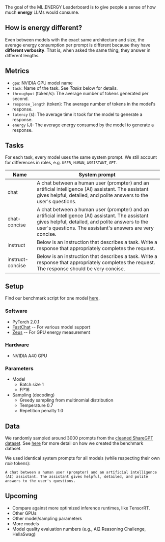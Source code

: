 The goal of the ML.ENERGY Leaderboard is to give people a sense of how much **energy** LLMs would consume.

## How is energy different?

Even between models with the exact same architecture and size, the average energy consumption per prompt is different because they have **different verbosity**.
That is, when asked the same thing, they answer in different lengths.

## Metrics

- `gpu`: NVIDIA GPU model name
- `task`: Name of the task. See *Tasks* below for details.
- `throughput` (token/s): The average number of tokens generated per second.
- `response_length` (token): The average number of tokens in the model's response.
- `latency` (s): The average time it took for the model to generate a response.
- `energy` (J): The average energy consumed by the model to generate a response.

## Tasks

For each task, every model uses the same system prompt. We still account for differences in roles, e.g. `USER`, `HUMAN`, `ASSISTANT`, `GPT`.

| Name | System prompt |
|--|--|
| chat | A chat between a human user (prompter) and an artificial intelligence (AI) assistant. The assistant gives helpful, detailed, and polite answers to the user's questions. |
| chat-concise | A chat between a human user (prompter) and an artificial intelligence (AI) assistant. The assistant gives helpful, detailed, and polite answers to the user's questions. The assistant's answers are very concise. |
| instruct | Below is an instruction that describes a task. Write a response that appropriately completes the request. |
| instruct-concise | Below is an instruction that describes a task. Write a response that appropriately completes the request. The response should be very concise. |

## Setup

Find our benchmark script for one model [here](https://github.com/ml-energy/leaderboard/blob/master/benchmark.py).

### Software

- PyTorch 2.0.1
- [FastChat](https://github.com/lm-sys/fastchat) -- For various model support
- [Zeus](https://ml.energy/zeus) -- For GPU energy measurement

### Hardware

- NVIDIA A40 GPU

### Parameters

- Model
  - Batch size 1
  - FP16
- Sampling (decoding)
  - Greedy sampling from multinomial distribution
  - Temperature 0.7
  - Repetition penalty 1.0

## Data

We randomly sampled around 3000 prompts from the [cleaned ShareGPT dataset](https://huggingface.co/datasets/anon8231489123/ShareGPT_Vicuna_unfiltered).
See [here](https://github.com/ml-energy/leaderboard/tree/master/sharegpt) for more detail on how we created the benchmark dataset.

We used identical system prompts for all models (while respecting their own *role* tokens):
```
A chat between a human user (prompter) and an artificial intelligence (AI) assistant. The assistant gives helpful, detailed, and polite answers to the user's questions.
```

## Upcoming

- Compare against more optimized inference runtimes, like TensorRT.
- Other GPUs
- Other model/sampling parameters
- More models
- Model quality evaluation numbers (e.g., AI2 Reasoning Challenge, HellaSwag)
